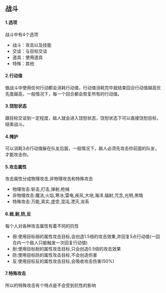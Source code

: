 ## 战斗
#### 1.选项
战斗中有4个选项
* 战斗：攻击以及技能
* 交谈：与目标交谈
* 道具：使用道具
* 特殊：其他

#### 2.行动值
做战斗中使用任何行动都会消耗行动值，行动值消耗完毕就结束回合行动值越高优先度越高，一般情况下，每一个回合都会恢复所有的行动值。

#### 3.饶恕状态
跟目标交谈到一定程度，敌人就会进入饶恕状态，饶恕状态下可以直接饶恕目标，结束战斗。

#### 4.掩护
可以消耗3点行动值躲在队友后面，一般情况下，敌人必须先攻击你前面的队友，才能攻击你。

#### 5.攻击属性
攻击属性分成物理攻击,非物理攻击和特殊攻击
* 物理攻击:斩击,打击,弹射,枪械
* 非物理攻击:魔法,火焰,寒冰,雷电,疾风,大地,海洋,辐射,咒念,光明,黑暗
* 特殊攻击:万能,真实,虚空,混沌,湮灭,龙系

#### 6.弱,耐,防,反
每个人对各种攻击属性有着不同的抗性
* 弱:使用目标弱的属性攻击目标,会创造1.5倍的攻击效果,并回复5点行动值(一回合内一个敌人只能触发一次回复行动值)
* 耐:使用目标耐的属性攻击目标,只会创造0.5倍的攻击效果
* 防:使用目标防的属性攻击目标,不会创造伤害
* 反:使用目标反的属性攻击目标,会吸收攻击伤害(50%)
  
#### 7.特殊攻击
所以的特殊攻击有个特点是不会受到抗性的影响